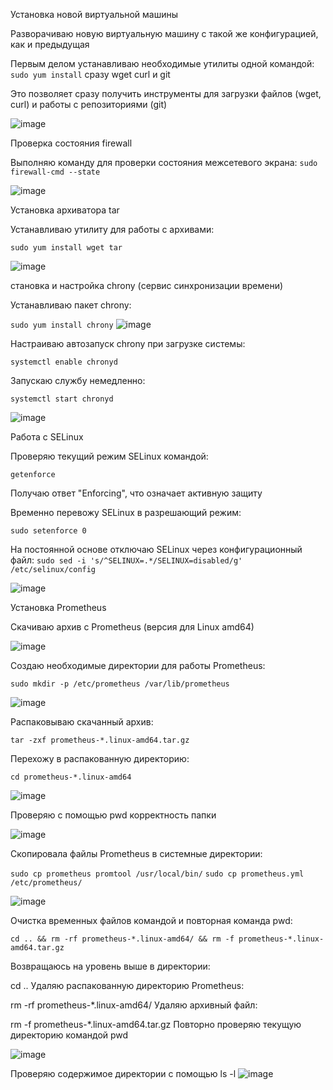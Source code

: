 

Установка новой виртуальной машины

Разворачиваю новую виртуальную машину с такой же конфигурацией, как и предыдущая

Первым делом устанавливаю необходимые утилиты одной командой: `sudo yum install` сразу wget curl и git

Это позволяет сразу получить инструменты для загрузки файлов (wget, curl) и работы с репозиториями (git)

![image](https://github.com/user-attachments/assets/c927d66a-4c58-40c2-9d17-a998e852613e)

Проверка состояния firewall

Выполняю команду для проверки состояния межсетевого экрана:
`sudo firewall-cmd --state`

![image](https://github.com/user-attachments/assets/d3aa9a44-1b47-4649-8788-eb599c03af10)

Установка архиватора tar

Устанавливаю утилиту для работы с архивами:

`sudo yum install wget tar`

![image](https://github.com/user-attachments/assets/dabc8e1b-9f27-4599-ac56-bb3e6ecc682a)

становка и настройка chrony (сервис синхронизации времени)

Устанавливаю пакет chrony:

`sudo yum install chrony`
![image](https://github.com/user-attachments/assets/2c2e6f0e-5898-4a5c-9c56-1060ab77f723)

Настраиваю автозапуск chrony при загрузке системы:

`systemctl enable chronyd`

Запускаю службу немедленно:

`systemctl start chronyd`

![image](https://github.com/user-attachments/assets/26216333-d69b-4235-ab30-53b3e5120be3)

Работа с SELinux

Проверяю текущий режим SELinux командой:

`getenforce`

Получаю ответ "Enforcing", что означает активную защиту

Временно перевожу SELinux в разрешающий режим:

`sudo setenforce 0`

На постоянной основе отключаю SELinux через конфигурационный файл:
`sudo sed -i 's/^SELINUX=.*/SELINUX=disabled/g' /etc/selinux/config`

![image](https://github.com/user-attachments/assets/84d357e7-4bc4-425c-a34f-5b937281fdfb)

Установка Prometheus

Скачиваю архив с Prometheus (версия для Linux amd64)

![image](https://github.com/user-attachments/assets/11a3fcaf-143f-4ae3-9345-bafe1c8e1c91)

Создаю необходимые директории для работы Prometheus:

`sudo mkdir -p /etc/prometheus /var/lib/prometheus`

![image](https://github.com/user-attachments/assets/6549c079-4da4-4256-80d8-02545087ae07)

Распаковываю скачанный архив:

`tar -zxf prometheus-*.linux-amd64.tar.gz`

Перехожу в распакованную директорию:

`cd prometheus-*.linux-amd64`


![image](https://github.com/user-attachments/assets/a32513a4-297e-4388-b277-a0c76c6022ff)

Проверяю с помощью pwd корректность папки

![image](https://github.com/user-attachments/assets/0fa452d6-a928-4940-bddc-add3fc0152e3)

Скопировала файлы Prometheus в системные директории:

`sudo cp prometheus promtool /usr/local/bin/`
`sudo cp prometheus.yml /etc/prometheus/`

![image](https://github.com/user-attachments/assets/2e5794e2-5f95-4736-b4d9-6cc30caa38bf)

Очистка временных файлов командой и повторная команда pwd:

`cd .. && rm -rf prometheus-*.linux-amd64/ && rm -f prometheus-*.linux-amd64.tar.gz`

Возвращаюсь на уровень выше в директории:

cd ..
Удаляю распакованную директорию Prometheus:

rm -rf prometheus-*.linux-amd64/
Удаляю архивный файл:

rm -f prometheus-*.linux-amd64.tar.gz
Повторно проверяю текущую директорию командой pwd

![image](https://github.com/user-attachments/assets/adeea23c-f459-4702-aa22-6fa8b8e1b27a)

Проверяю содержимое директории с помощью ls -l
![image](https://github.com/user-attachments/assets/41593a5f-6ab3-4a51-ad9a-ba38a1159f0f)



